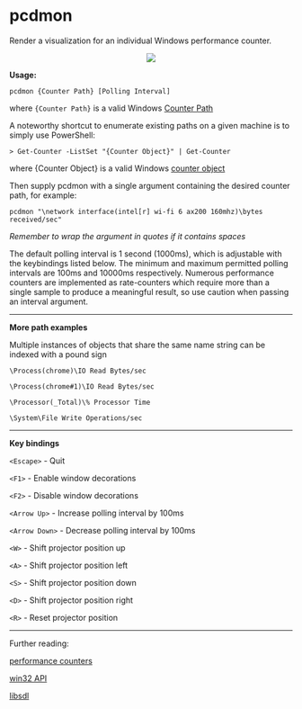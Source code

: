 # pcdmon

Render a visualization for an individual Windows performance counter.

<div align="center">
<img src="https://i.imgur.com/j36eTpa.png">
</div>

**Usage:**

`pcdmon {Counter Path} [Polling Interval]`

where `{Counter Path}` is a valid Windows [Counter Path](https://docs.microsoft.com/en-us/windows/win32/perfctrs/specifying-a-counter-path)

A noteworthy shortcut to enumerate existing paths on a given machine is to simply use PowerShell:

`> Get-Counter -ListSet "{Counter Object}" | Get-Counter`

where {Counter Object} is a valid Windows [counter object](https://docs.microsoft.com/en-us/previous-versions/windows/it-pro/windows-server-2003/cc783073(v=ws.10))

Then supply pcdmon with a single argument containing the desired counter path, for example:

`pcdmon "\network interface(intel[r] wi-fi 6 ax200 160mhz)\bytes received/sec"`

*Remember to wrap the argument in quotes if it contains spaces*

The default polling interval is 1 second (1000ms), which is adjustable with the keybindings listed below. The minimum and maximum permitted polling intervals are 100ms and 10000ms respectively. Numerous performance counters are implemented as rate-counters which require more than a single sample to produce a meaningful result, so use caution when passing an interval argument. 

---

**More path examples**

Multiple instances of objects that share the same name string can be indexed with a pound sign

`\Process(chrome)\IO Read Bytes/sec`

`\Process(chrome#1)\IO Read Bytes/sec`

`\Processor(_Total)\% Processor Time`

`\System\File Write Operations/sec`

---

**Key bindings**

`<Escape>` - Quit

`<F1>` - Enable window decorations

`<F2>` - Disable window decorations

`<Arrow Up>` - Increase polling interval by 100ms

`<Arrow Down>` - Decrease polling interval by 100ms

`<W>` - Shift projector position up

`<A>` - Shift projector position left

`<S>` - Shift projector position down

`<D>` - Shift projector position right

`<R>` - Reset projector position

---

Further reading:

[performance counters](https://docs.microsoft.com/en-us/windows/win32/perfctrs/using-performance-counters)

[win32 API](https://docs.microsoft.com/en-us/windows/win32/)

[libsdl](https://www.libsdl.org/)
